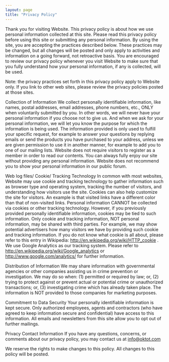 ```yaml
---
layout: page
title: "Privacy Policy"
---
```

Thank you for visiting Website. This privacy policy is about how we use personal information collected at this site. Please read this privacy policy before using this site or submitting any personal information. By using the site, you are accepting the practices described below. These practices may be changed, but all changes will be posted and only apply to activities and information on a going forward, not retroactive basis. You are encouraged to review our privacy policy whenever you visit Website to make sure that you fully understand how your personal information, if any is collected, will be used.

Note: the privacy practices set forth in this privacy policy apply to Website only. If you link to other web sites, please review the privacy policies posted at those sites.

Collection of Information 
We collect personally identifiable information, like names, postal addresses, email addresses, phone numbers, etc., ONLY when voluntarily submitted by you. In other words, we will never have your personal information if you choose not to give us. And when we ask for your personal information, we will let you know the purpose for which the information is being used. The information provided is only used to fulfill your specific request, for example to answer your questions by replying emails or send the products you have purchased to your address, unless we are given permission to use it in another manner, for example to add you to one of our mailing lists. Website does not require visitors to register as a member in order to read our contents. You can always fully enjoy our site without providing any personal information. Website does not recommend you to show your personal information in our public forum.

Web log files/ Cookie/ Tracking Technology 
In common with most websites, Website may use cookie and tracking technology to gather information such as browser type and operating system, tracking the number of visitors, and understanding how visitors use the site. Cookies can also help customize the site for visitors. An example is that visited links have a different color than that of non-visited links. Personal information CANNOT be collected via cookies or other tracking technology. However, if you previously provided personally identifiable information, cookies may be tied to such information. Only cookie and tracking information, NOT personal information, may be shared with third parties. For example, we may show potential advertisers how many visitors we have by providing such cookie and tracking information. If you do not know what cookie is all about, please refer to this entry in Wikipedia: http://en.wikipedia.org/wiki/HTTP_cookie . 
We use Google Analytics as our tracking system. Please refer to http://en.wikipedia.org/wiki/Google_analytics or http://www.google.com/analytics/ for further information.

Distribution of Information 
We may share information with governmental agencies or other companies assisting us in crime prevention or investigation. We may do so when: (1) permitted or required by law; or, (2) trying to protect against or prevent actual or potential crime or unauthorized transactions; or, (3) investigating crime which has already taken place. The information is NOT provided to those companies for marketing purposes.

Commitment to Data Security 
Your personally identifiable information is kept secure. Only authorized employees, agents and contractors (who have agreed to keep information secure and confidential) have access to this information. All emails and newsletters from this site allow you to opt out of further mailings.

Privacy Contact Information 
If you have any questions, concerns, or comments about our privacy policy, you may contact us at info@oktot.com

We reserve the rights to make changes to this policy. All changes to this policy will be posted.
